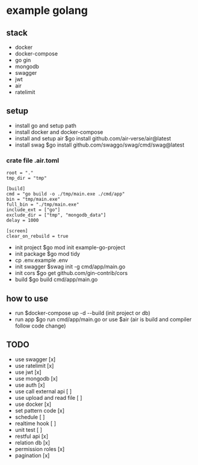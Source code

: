 # example golang

## stack

- docker
- docker-compose
- go gin
- mongodb
- swagger
- jwt
- air
- ratelimit

## setup

- install go and setup path
- install docker and docker-compose
- install and setup air $go install github.com/air-verse/air@latest
- install swag $go install github.com/swaggo/swag/cmd/swag@latest

### crate file .air.toml

```
root = "."
tmp_dir = "tmp"

[build]
cmd = "go build -o ./tmp/main.exe ./cmd/app"
bin = "tmp/main.exe"
full_bin = "./tmp/main.exe"
include_ext = ["go"]
exclude_dir = ["tmp", "mongodb_data"]
delay = 1000

[screen]
clear_on_rebuild = true
```

- init project $go mod init example-go-project
- init package $go mod tidy
- cp .env.example .env
- init swagger $swag init -g cmd/app/main.go
- init cors $go get github.com/gin-contrib/cors
- build $go build cmd/app/main.go

## how to use

- run $docker-compose up -d --build (init project or db)
- run app $go run cmd/app/main.go or use $air (air is build and compiler follow code change)

## TODO

- use swagger [x]
- use ratelimit [x]
- use jwt [x]
- use mongodb [x]
- use auth [x]
- use call external api [ ]
- use upload and read file [ ]
- use docker [x]
- set pattern code [x]
- schedule [ ]
- realtime hook [ ]
- unit test [ ]
- restful api [x]
- relation db [x]
- permission roles [x]
- pagination [x]
